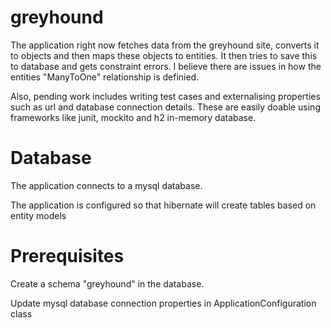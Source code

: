 # greyhound

The application right now fetches data from the greyhound site, converts it to objects and then maps these objects to entities.
It then tries to save this to database and gets constraint errors. I believe there are issues in how the entities "ManyToOne" relationship is definied.

Also, pending work includes writing test cases and externalising properties such as url and database connection details. These are easily doable using frameworks like junit, mockito and h2 in-memory database. 

# Database
The application connects to a mysql database.

The application is configured so that hibernate will create tables based on entity models

# Prerequisites
Create a schema "greyhound" in the database.

Update mysql database connection properties in ApplicationConfiguration class


